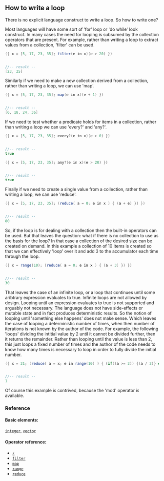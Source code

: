 <!---
  This markdown file was generated. Do not edit.
  -->

## How to write a loop

There is no explicit language construct to write a loop. So how to write one?

Most languages will have some sort of 'for' loop or 'do while' look construct. In many cases the need for looping is subsumed by the collection operators that are present. For example, rather than writing a loop to extract values from a collection, 'filter' can be used.

```java
({ x = [5, 17, 23, 35]; filter(e in x)(e > 20) })


//-- result --
[23, 35]
```

Similarly if we need to make a new collection derived from a collection, rather than writing a loop, we can use 'map'.

```java
({ x = [5, 17, 23, 35]; map(e in x)(e + 1) })


//-- result --
[6, 18, 24, 36]
```

If we need to test whether a predicate holds for items in a collection, rather than writing a loop we can use 'every?' and 'any?'.

```java
({ x = [5, 17, 23, 35]; every?(e in x)(e > 0) })


//-- result --
true
```

```java
({ x = [5, 17, 23, 35]; any?(e in x)(e > 20) })


//-- result --
true
```

Finally if we need to create a single value from a collection, rather than writing a loop, we can use 'reduce'.

```java
({ x = [5, 17, 23, 35]; (reduce( a = 0; e in x ) { (a + e) }) })


//-- result --
80
```

So, if the loop is for dealing with a collection then the built-in operators can be used. But that leaves the question: what if there is no collection to use as the basis for the loop? In that case a collection of the desired size can be created on demand. In this example a collection of 10 items is created so that we can effectively 'loop' over it and add 3 to the accumulator each time through the loop.

```java
({ x = range(10); (reduce( a = 0; e in x ) { (a + 3) }) })


//-- result --
30
```

That leaves the case of an infinite loop, or a loop that continues until some aribtrary expression evaluates to true. Infinite loops are not allowed by design. Looping until an expression evaluates to true is not supported and arguably not necessary. The language does not have side-effects or mutable state and in fact produces deterministic results. So the notion of looping until 'something else happens' does not make sense. Which leaves the case of looping a deterministic number of times, when then number of iterations is not known by the author of the code. For example, the following 'loops' dividing the intitial value by 2 until it cannot be divided further, then it returns the remainder. Rather than looping until the value is less than 2, this just loops a fixed number of times and the author of the code needs to know how many times is necessary to loop in order to fully divide the initial number.

```java
({ x = 21; (reduce( a = x; e in range(10) ) { (if((a >= 2)) {(a / 2)} else {a}) }) })


//-- result --
1
```

Of course this example is contrived, because the 'mod' operator is available.

### Reference

#### Basic elements:

[`integer`](../jadeite-basic-syntax-reference.md#integer), [`vector`](../jadeite-basic-syntax-reference.md#vector)

#### Operator reference:

* [`/`](../jadeite-full-reference.md#/)
* [`filter`](../jadeite-full-reference.md#filter)
* [`map`](../jadeite-full-reference.md#map)
* [`range`](../jadeite-full-reference.md#range)
* [`reduce`](../jadeite-full-reference.md#reduce)


